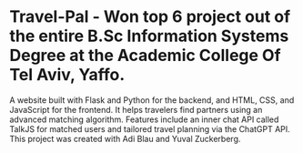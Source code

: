 # Travel-Pal - Won top 6 project out of the entire B.Sc Information Systems Degree at the Academic College Of Tel Aviv, Yaffo.
A website built with Flask and Python for the backend, and HTML, CSS, and JavaScript for the frontend.
It helps travelers find partners using an advanced matching algorithm.
Features include an inner chat API called TalkJS for matched users and tailored travel planning via the ChatGPT API.
This project was created with Adi Blau and Yuval Zuckerberg.
